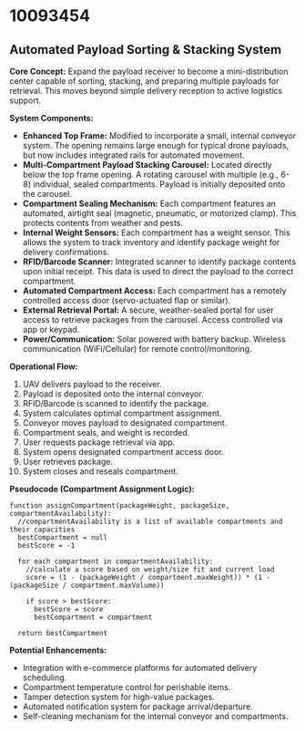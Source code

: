 # 10093454

## Automated Payload Sorting & Stacking System

**Core Concept:** Expand the payload receiver to become a mini-distribution center capable of sorting, stacking, and preparing multiple payloads for retrieval. This moves beyond simple delivery reception to active logistics support.

**System Components:**

*   **Enhanced Top Frame:** Modified to incorporate a small, internal conveyor system. The opening remains large enough for typical drone payloads, but now includes integrated rails for automated movement.
*   **Multi-Compartment Payload Stacking Carousel:** Located directly below the top frame opening. A rotating carousel with multiple (e.g., 6-8) individual, sealed compartments. Payload is initially deposited onto the carousel.
*   **Compartment Sealing Mechanism:** Each compartment features an automated, airtight seal (magnetic, pneumatic, or motorized clamp). This protects contents from weather and pests.
*   **Internal Weight Sensors:** Each compartment has a weight sensor. This allows the system to track inventory and identify package weight for delivery confirmations.
*   **RFID/Barcode Scanner:** Integrated scanner to identify package contents upon initial receipt. This data is used to direct the payload to the correct compartment.
*   **Automated Compartment Access:** Each compartment has a remotely controlled access door (servo-actuated flap or similar).
*   **External Retrieval Portal:** A secure, weather-sealed portal for user access to retrieve packages from the carousel. Access controlled via app or keypad.
*   **Power/Communication:** Solar powered with battery backup. Wireless communication (WiFi/Cellular) for remote control/monitoring.

**Operational Flow:**

1.  UAV delivers payload to the receiver.
2.  Payload is deposited onto the internal conveyor.
3.  RFID/Barcode is scanned to identify the package.
4.  System calculates optimal compartment assignment.
5.  Conveyor moves payload to designated compartment.
6.  Compartment seals, and weight is recorded.
7.  User requests package retrieval via app.
8.  System opens designated compartment access door.
9.  User retrieves package.
10. System closes and reseals compartment.

**Pseudocode (Compartment Assignment Logic):**

```
function assignCompartment(packageWeight, packageSize, compartmentAvailability):
  //compartmentAvailability is a list of available compartments and their capacities
  bestCompartment = null
  bestScore = -1

  for each compartment in compartmentAvailability:
    //calculate a score based on weight/size fit and current load
    score = (1 - (packageWeight / compartment.maxWeight)) * (1 - (packageSize / compartment.maxVolume))

    if score > bestScore:
      bestScore = score
      bestCompartment = compartment

  return bestCompartment
```

**Potential Enhancements:**

*   Integration with e-commerce platforms for automated delivery scheduling.
*   Compartment temperature control for perishable items.
*   Tamper detection system for high-value packages.
*   Automated notification system for package arrival/departure.
*   Self-cleaning mechanism for the internal conveyor and compartments.